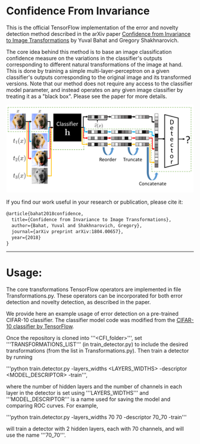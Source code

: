 # Confidence From Invariance
This is the official TensorFlow implementation of the error and novelty detection method described in the arXiv paper [Confidence from Invariance to Image Transformations](https://arxiv.org/abs/1804.00657) by Yuval Bahat and Gregory Shakhnarovich.

The core idea behind this method is to base an image classification confidence measure on the variations in the classifier's outputs corresponding to different natural transformations of the image at hand. This is done by training a simple multi-layer-perceptron on a given classifier's outputs corresponding to the original image and its transformed versions. Note that our method does not require any access to the classifier model parameter, and instead operates on any given image classifier by treating it as a "black box". Please see the paper for more details.

![sketch](system-overview.png)

If you find our work useful in your research or publication, please cite it:

```
@article{bahat2018confidence,
  title={Confidence from Invariance to Image Transformations},
  author={Bahat, Yuval and Shakhnarovich, Gregory},
  journal={arXiv preprint arXiv:1804.00657},
  year={2018}
}
```
----------
# Usage:

The core transformations TensorFlow operators are implemented in file Transformations.py. These operators can be incorporated for both error detection and novelty detection, as described in the paper.

We provide here an example usage of error detection on a pre-trained CIFAR-10 classifier. The classifier model code was modified from the [CIFAR-10 classifier by TensorFlow](https://github.com/tensorflow/models/tree/master/tutorials/image/cifar10).

Once the repository is cloned into '''<CFI_folder>''', set '''TRANSFORMATIONS_LIST''' (in train_detector.py) to include the desired transformations (from the list in Transformations.py). Then train a detector by running 

'''python train.detector.py -layers_widths <LAYERS_WIDTHS> -descriptor <MODEL_DESCRIPTOR> -train''',

where the number of hidden layers and the number of channels in each layer in the detector is set using '''LAYERS_WIDTHS''' and '''MODEL_DESCRIPTOR''' is a name used for saving the model and comparing ROC curves. For example,

'''python train.detector.py -layers_widths 70 70 -descriptor 70_70 -train'''

will train a detector with 2 hidden layers, each with 70 channels, and will use the name '''70_70'''.
